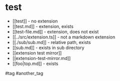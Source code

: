 # test

- [[test]] - no extension
- [[test.md]] - extension, exists
- [[test-file.md]] - extension, does not exist
- [[../src/extension.ts]] - not a markdown extension
- [[./sub/sub.md]] - relative path, exists
- [[sub.md]] - exists in sub directory
- [[extension test mirror]]
- [[extension-test-mirror.md]]
- [[foo|top.md]] - exists

#tag #another_tag
